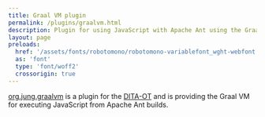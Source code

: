 ```yaml
---
title: Graal VM plugin
permalink: /plugins/graalvm.html
description: Plugin for using JavaScript with Apache Ant using the Graal VM.
layout: page
preloads:
  href: '/assets/fonts/robotomono/robotomono-variablefont_wght-webfont.woff2'
  as: 'font'
  type: 'font/woff2'
  crossorigin: true
---
```



[org.jung.graalvm](https://github.com/stefan-jung/org.jung.graalvm) is a plugin for the [DITA-OT](https://www.dita-ot.org/) and is providing the Graal VM for executing JavaScript from Apache Ant builds.